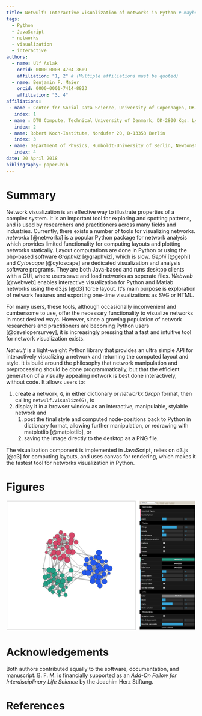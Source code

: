 ```yaml
---
title: Netwulf: Interactive visualization of networks in Python # maybe you have a better title
tags:
  - Python
  - JavaScript
  - networks
  - visualization
  - interactive
authors:
  - name: Ulf Aslak
    orcid: 0000-0003-4704-3609
    affiliation: "1, 2" # (Multiple affiliations must be quoted)
  - name: Benjamin F. Maier
    orcid: 0000-0001-7414-8823
    affiliation: "3, 4"
affiliations:
 - name : Center for Social Data Science, University of Copenhagen, DK-1353 København K
   index: 1
 - name : DTU Compute, Technical University of Denmark, DK-2800 Kgs. Lyngby
   index: 2
 - name: Robert Koch-Institute, Nordufer 20, D-13353 Berlin
   index: 3
 - name: Department of Physics, Humboldt-University of Berlin, Newtonstr. 15, D-12489 Berlin
   index: 4
date: 20 April 2018
bibliography: paper.bib
---
```


# Summary

Network visualization is an effective way to illustrate properties of a complex system. It is an important tool for exploring and spotting patterns, and is used by researchers and practitioners across many fields and industries.
Currently, there exists a number of tools for visualizing networks. *networkx* [@networkx] is a popular Python package for network analysis which provides limited functionality for computing layouts and plotting networks statically. Layout computations are done in Python or using the php-based software *Graphviz* [@graphviz], which is slow. *Gephi* [@gephi] and *Cytoscape* [@cytoscape] are dedicated visualization and analysis software programs. They are both Java-based and runs desktop clients with a GUI, where users save and load networks as seperate files. *Webweb* [@webweb] enables interactive visualization for Python and Matlab networks using the d3.js [@d3] force layout. It's main purpose is exploration of network features and exporting one-time visualizations as SVG or HTML.

For many users, these tools, although occasionally inconvenient and cumbersome to use, offer the necessary functionality to visualize networks in most desired ways. However, since a growing population of network researchers and practitioners are becoming Python users [@developersurvey], it is increasingly pressing that a fast and intuitive tool for network visualization exists.

*Netwulf* is a light-weight Python library that provides an ultra simple API for interactively visualizing a network and returning the computed layout and style. It is build around the philosophy that network manipulation and preprocessing should be done programmatically, but that the efficient generation of a visually appealing network is best done interactively, without code. It allows users to:

1. create a network, `G`, in either dictionary or *networkx.Graph* format, then calling `netwulf.visualize(G)`, to
2. display it in a browser window as an interactive, manipulable, stylable network and 
   1. post the final style and computed node-positions back to Python in dictionary format, allowing further manipulation, or redrawing with matplotlib [@matplotlib], or
   2. saving the image directly to the desktop as a PNG file.

The visualization component is implemented in JavaScript, relies on d3.js [@d3] for computing layouts, and uses canvas for rendering, which makes it the fastest tool for networks visualization in Python. 


# Figures

![Interactive visualization of a modular network in Netwulf.](random_partition_graph.png)

# Acknowledgements

Both authors contributed equally to the software, documentation, and manuscript. B. F. M. is financially supported as an *Add-On Fellow for Interdisciplinary Life Science* by the Joachim Herz Stiftung.

# References


